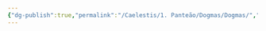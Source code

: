 ```yaml
---
{"dg-publish":true,"permalink":"/Caelestis/1. Panteão/Dogmas/Dogmas/","updated":"2025-06-15T19:42:14.267-03:00"}
---
```



